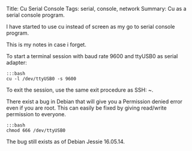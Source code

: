 Title: Cu Serial Console
Tags: serial, console, network
Summary: Cu as a serial console program.

I have started to use cu instead of screen as my go to serial console program.

This is my notes in case i forget.

To start a terminal session with baud rate 9600 and ttyUSB0 as serial adapter:

    :::bash
    cu -l /dev/ttyUSB0 -s 9600

To exit the session, use the same exit procedure as SSH: <Enter> ~. <Enter>

There exist a bug in Debian that will give you a Permission denied error even if you are root.
This can easily be fixed by giving read/write permission to everyone.

    :::bash
    chmod 666 /dev/ttyUSB0

The bug still exists as of Debian Jessie 16.05.14.


